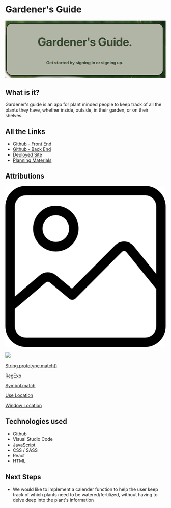 # Gardener's Guide
<img src="src/assets/app_screenshot.png" />

## What is it?

Gardener's guide is an app for plant minded people to keep track of all the plants they have, whether inside, outside, in their garden, or on their shelves. 

## All the Links 

* [Github - Front End](https://github.com/Baileybk2/gardeners-guide-react)
* [Github - Back End](https://github.com/Baileybk2/gardeners-guide-back-end)
* [Deployed Site](https://gardeners-guide.netlify.app/)
* [Planning Materials](https://trello.com/b/3bVUoEvO/the-gardners-guide-to-caretaking)

## Attributions

[<img src="public/assets/black-white-image-placeholder.png">](https://cdn-icons-png.flaticon.com/512/739/739249.png)

[<img src ="public/assets/nicola-zhukov-YTgoKkpS5rg-unsplash.jpg">](https://unsplash.com/photos/a-close-up-of-a-large-green-leaf-YTgoKkpS5rg)

[String.prototype.match()](https://developer.mozilla.org/en-US/docs/Web/JavaScript/Reference/Global_Objects/String/match)

[RegExp](https://developer.mozilla.org/en-US/docs/Web/JavaScript/Reference/Global_Objects/RegExp)

[Symbol.match](https://developer.mozilla.org/en-US/docs/Web/JavaScript/Reference/Global_Objects/Symbol/match)

[Use Location](https://reactrouter.com/en/main/hooks/use-location)

[Window Location](https://developer.mozilla.org/en-US/docs/Web/API/Window/location)

## Technologies used

* Github
* Visual Studio Code
* JavaScript
* CSS / SASS
* React
* HTML

## Next Steps

* We would like to implement a calender function to help the user keep track of which plants need to be watered/fertilized, without having to delve deep into the plant's information 
